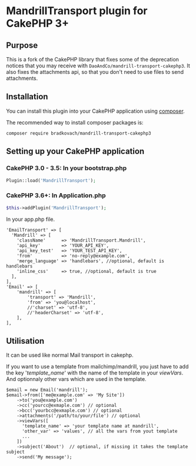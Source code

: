 # MandrillTransport plugin for CakePHP 3+

## Purpose

This is a fork of the CakePHP library that fixes some of the deprecation notices that you may receive with `DaoAndCo/mandrill-transport-cakephp3`.  It also fixes the attachments api, so that you don't need to use files to send attachments.

## Installation

You can install this plugin into your CakePHP application using [composer](http://getcomposer.org).

The recommended way to install composer packages is:

```
composer require bradkovach/mandrill-transport-cakephp3
```

## Setting up your CakePHP application

### CakePHP 3.0 - 3.5: In your bootstrap.php

```php
Plugin::load('MandrillTransport');
```

### CakePHP 3.6+: In Application.php

```php
$this->addPlugin('MandrillTransport');
```

In your app.php file.

```
'EmailTransport' => [
  'Mandrill' => [
    'className'      => 'MandrillTransport.Mandrill',
    'api_key'        => 'YOUR_API_KEY',
    'api_key_test'   => 'YOUR_TEST_API_KEY',
    'from'           => 'no-reply@example.com',
    'merge_language' => 'handlebars', //optional, default is handlebars
    'inline_css'     => true, //optional, default is true
  ],
],
'Email' => [
    'mandrill' => [
        'transport' => 'Mandrill',
        'from' => 'you@localhost',
        //'charset' => 'utf-8',
        //'headerCharset' => 'utf-8',
    ],
],
```

## Utilisation

It can be used like normal Mail transport in cakephp.

If you want to use a template from mailchimp/mandrill, you just have to add the key '*template_name*' with the name of the template in your *viewVars*. And optionnaly other vars which are used in the template.

```
$email = new Email('mandrill');
$email->from(['me@example.com' => 'My Site'])
    ->to('you@example.com')
    ->cc('yourcc@exmaple.com') // optional
    ->bcc('yourbcc@exmaple.com') // optional
    ->attachments('/path/to/your/file') // optional
    ->viewVars([
      'template_name' => 'your template name at mandrill',
      'other_var' => 'values', // all the vars from yout template
      ...
    ])
    ->subject('About')  // optional, if missing it takes the template subject
    ->send('My message');
```